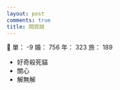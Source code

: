 ```yaml
---
layout: post
comments: true
title: 問百說
---
```


:shit: 單： -9 婚： 756 年： 323 旅： 189

- 好奇殺死貓
- 關心
- 解無解

